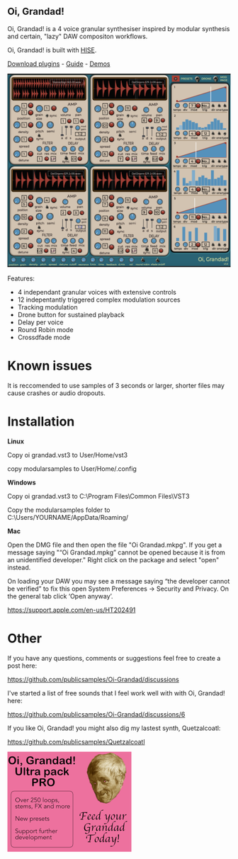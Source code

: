 
  

## ********Oi, Grandad!********

Oi, Grandad! is a 4 voice granular synthesiser inspired by modular synthesis and certain, "lazy" DAW compositon workflows.

Oi, Grandad! is built with [HISE](http://hise.audio).

[Download plugins](https://github.com/publicsamples/Oi-Grandad/releases) - [Guide](https://github.com/publicsamples/Oi-Grandad/wiki/Oi,-Grandad!-Quick-Guide) - [Demos](https://www.youtube.com/playlist?list=PL8Rp79UJ5uBC-SntUW93i3953yPq0DeSF)

  

![Oi, Grandad! ](https://github.com/publicsamples/Oi-Grandad/blob/main/oi%20grandad/oigrandad.png?raw=true)

  Features:

- 4 independant granular voices with extensive controls
- 12 indepentantly triggered complex modulation sources
- Tracking modulation
- Drone button for sustained playback
- Delay per voice
- Round Robin mode
- Crossdfade mode

# Known issues

It is reccomended to use samples of 3 seconds or larger, shorter files may cause crashes or audio dropouts.

# Installation


********Linux********

  

Copy oi grandad.vst3 to User/Home/vst3

  

copy modularsamples to User/Home/.config

  

********Windows********

  

  

Copy oi grandad.vst3 to C:\Program Files\Common Files\VST3

  

Copy the modularsamples folder to C:\Users/YOURNAME/AppData/Roaming/

  

  

********Mac********

  

Open the DMG file and then open the file "Oi Grandad.mkpg". If you get a message saying "“Oi Grandad.mpkg” cannot be opened because it is from an unidentified developer." Right click on the package and select "open" instead.

  

On loading your DAW you may see a message saying “the developer cannot be verified” to fix this open System Preferences → Security and Privacy. On the general tab click ‘Open anyway’.

  

https://support.apple.com/en-us/HT202491

  

# Other


If you have any questions, comments or suggestions feel free to create a post here:

https://github.com/publicsamples/Oi-Grandad/discussions


I've started a list of free sounds that I feel work well with with Oi, Grandad! here:

  

https://github.com/publicsamples/Oi-Grandad/discussions/6

  

If you like Oi, Grandad! you might also dig my lastest synth, Quetzalcoatl:  

https://github.com/publicsamples/Quetzalcoatl

[![Yo! pensioner! ](https://github.com/publicsamples/Oi-Grandad/blob/main/oi%20grandad/Images/pack2.png?raw=true)](https://modularsamples.gumroad.com/l/gyckl)
